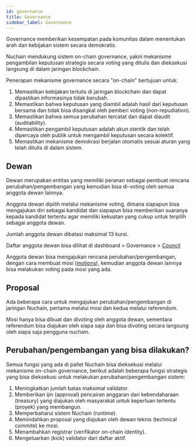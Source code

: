 ```yaml
---
id: governance
title: Governance
sidebar_label: Governance
---
```


Governance memberikan kesempatan pada komunitas dalam menentukan arah dan kebijakan sistem secara
demokratis.

Nuchain mendukung sistem on-chain governance, yakni mekanisme pengambilan keputusan strategis secara
voting yang ditulis dan dieksekusi langsung di dalam jaringan blockchain.

Penerapan mekanisme governance secara "on-chain" bertujuan untuk:

1. Memastikan kebijakan tertulis di jaringan blockchain dan dapat dipastikan informasinya tidak
   berubah.
2. Memastikan bahwa keputusan yang diambil adalah hasil dari keputusan bersama dan tidak bisa
   disangkal oleh pemberi voting (non-repudiation).
3. Memastikan bahwa semua perubahan tercatat dan dapat diaudit (auditability).
4. Memastikan pengambil keputusan adalah akun otentik dan telah dipercaya oleh publik untuk
   mengambil keputusan secara kolektif.
5. Memastikan mekanisme demokrasi berjalan otomatis sesuai aturan yang telah ditulis di dalam
   sistem.

## Dewan

Dewan merupakan entitas yang memiliki peranan sebagai pembuat rencana perubahan/pengembangan yang
kemudian bisa di-voting oleh semua anggota dewan lainnya.

Anggota dewan dipilih melalui mekanisme voting, dimana siapapun bisa mengajukan diri sebagai
kandidat dan siapapun bisa memberikan suaranya kepada kandidat tertentu agar memiliki kekuatan yang
cukup untuk terpilih sebagai anggota dewan.

Jumlah anggota dewan dibatasi maksimal 13 kursi.

Daftar anggota dewan bisa dilihat di dashboard > Governance >
[Council](https://dashboard.nuchain.network/#/council)

Anggota dewan bisa mengajukan rencana perubahan/pengembangan, dengan cara membuat mosi
([motions](https://dashboard.nuchain.network/#/council/motions)), kemudian anggota dewan lainnya
bisa melakukan voting pada mosi yang ada.

## Proposal

Ada beberapa cara untuk mengajukan perubahan/pengembangan di jaringan Nuchain, pertama melalui mosi
dan kedua melalui referendum.

Mosi hanya bisa dibuat dan divoting oleh anggota dewan, sementara referendum bisa diajukan oleh
siapa saja dan bisa divoting secara langsung oleh siapa saja pengguna nuchain.

## Perubahan/pengembangan yang bisa dilakukan?

Semua fungsi yang ada di pallet Nuchain bisa dieksekusi melalui mekanisme on-chain governance,
berikut adalah beberapa fungsi strategis yang bisa dieksekusi untuk melakukan perubahan/pengembangan
sistem:

1. Meningkatkan jumlah batas maksimal validator.
2. Memberikan ijin (approval) pencairan anggaran dari kebendaharaan (treasury) yang diajukan oleh
   masyarakat untuk keperluan tertentu (proyek) yang membangun.
3. Memperbaharui sistem Nuchain (runtime).
4. Memindahkan proposal yang diajukan oleh dewan teknis (technical commite) ke mosi.
5. Menambahkan registrar (verifikator on-chain identity).
6. Mengeluarkan (kick) validator dari daftar aktif.
